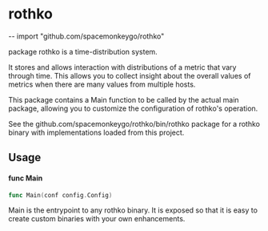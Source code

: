 # rothko
--
    import "github.com/spacemonkeygo/rothko"

package rothko is a time-distribution system.

It stores and allows interaction with distributions of a metric that vary
through time. This allows you to collect insight about the overall values of
metrics when there are many values from multiple hosts.

This package contains a Main function to be called by the actual main package,
allowing you to customize the configuration of rothko's operation.

See the github.com/spacemonkeygo/rothko/bin/rothko package for a rothko binary
with implementations loaded from this project.

## Usage

#### func  Main

```go
func Main(conf config.Config)
```
Main is the entrypoint to any rothko binary. It is exposed so that it is easy to
create custom binaries with your own enhancements.
